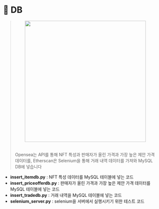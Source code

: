 #  🥫 DB
> <p align="center"><img src="https://user-images.githubusercontent.com/58590260/172516966-f1be43c0-1425-48bf-9334-fa1d36974134.png" width=400></p><br>
> Opensea는 API를 통해 NFT 특성과 판매자가 올린 가격과 가장 높은 제안 가격 데이터를, Etherscan은 Selenium을 통해 거래 내역 데이터를 가져와 MySQL DB에 넣습니다
- **insert_itemdb.py** : NFT 특성 데이터를 MySQL 테이블에 넣는 코드
- **insert_priceofferdb.py**  : 판매자가 올린 가격과 가장 높은 제안 가격 데이터를 MySQL 테이블에 넣는 코드
- **insert_tradedb.py** : 거래 내역을  MySQL 테이블에 넣는 코드
- **selenium_server.py** : selenium을 서버에서 실행시키기 위한 테스트 코드
